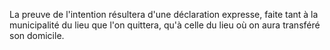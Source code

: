   
 La preuve de l'intention résultera d'une déclaration expresse, faite tant à la municipalité du lieu que l'on quittera, qu'à celle du lieu où on aura transféré son domicile.  

  
